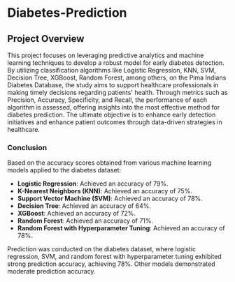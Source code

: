 # Diabetes-Prediction

## Project Overview

This project focuses on leveraging predictive analytics and machine learning techniques to develop a robust model for early diabetes detection. By utilizing classification algorithms like Logistic Regression, KNN, SVM, Decision Tree, XGBoost, Random Forest, among others, on the Pima Indians Diabetes Database, the study aims to support healthcare professionals in making timely decisions regarding patients' health. Through metrics such as Precision, Accuracy, Specificity, and Recall, the performance of each algorithm is assessed, offering insights into the most effective method for diabetes prediction. The ultimate objective is to enhance early detection initiatives and enhance patient outcomes through data-driven strategies in healthcare.

### Conclusion

Based on the accuracy scores obtained from various machine learning models applied to the diabetes dataset:

- **Logistic Regression**: Achieved an accuracy of 79%.
- **K-Nearest Neighbors (KNN)**: Achieved an accuracy of  75%.
- **Support Vector Machine (SVM)**: Achieved an accuracy of 78%.
- **Decision Tree**: Achieved an accuracy of 64%.
- **XGBoost**: Achieved an accuracy of  72%.
- **Random Forest**: Achieved an accuracy of 71%.
- **Random Forest with Hyperparameter Tuning**: Achieved an accuracy of 78%.

Prediction was conducted on the diabetes dataset, where logistic regression, SVM, and random forest with hyperparameter tuning exhibited strong prediction accuracy, achieving 78%. Other models demonstrated moderate prediction accuracy.
